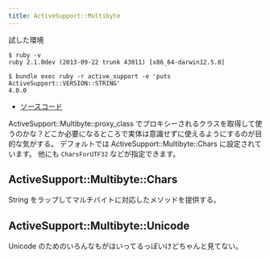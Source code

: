 ```yaml
---
title: ActiveSupport::Multibyte
---
```



試した環境

```
$ ruby -v
ruby 2.1.0dev (2013-09-22 trunk 43011) [x86_64-darwin12.5.0]
```

```
$ bundle exec ruby -r active_support -e 'puts ActiveSupport::VERSION::STRING'
4.0.0
```

* [ソースコード](https://github.com/rails/rails/blob/4-0-stable/activesupport/lib/active_support/multibyte.rb)

ActiveSupport::Multibyte::proxy_class でプロキシーされるクラスを取得して使うのかな？どこか必要になるところで実体は意識せずに使えるようにするのが目的な気がする。
デフォルトでは ActiveSupport::Multibyte::Chars に設定されています。
他にも `CharsForUTF32` などが指定できます。

ActiveSupport::Multibyte::Chars
--------------------------------------------------------------------------------
String をラップしてマルチバイトに対応したメソッドを提供する。

ActiveSupport::Multibyte::Unicode
--------------------------------------------------------------------------------
Unicode のためのいろんなもがはいってるっぽいけどちゃんと見てない。
